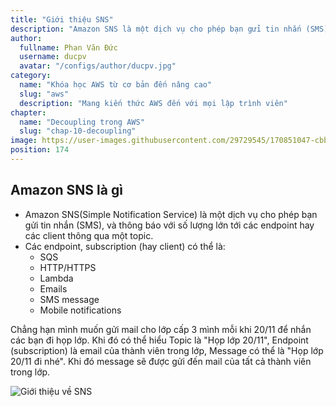```yaml
---
title: "Giới thiệu SNS"
description: "Amazon SNS là một dịch vụ cho phép bạn gửi tin nhắn (SMS), thông báo (notification) số lượng lớn tới các thiết bị đầu cuối hay các client thông qua một topic. Các thiết bị đầu cuối (hay client) có thể là một web server (HTTP/S), email, Amazon SQS hay AWS Lambda."
author:
  fullname: Phan Văn Đức
  username: ducpv
  avatar: "/configs/author/ducpv.jpg"
category:
  name: "Khóa học AWS từ cơ bản đến nâng cao"
  slug: "aws"
  description: "Mang kiến thức AWS đến với mọi lập trình viên"
chapter:
  name: "Decoupling trong AWS"
  slug: "chap-10-decoupling"
image: https://user-images.githubusercontent.com/29729545/170851047-cbba6e41-e5da-44ed-b801-f3ce6885492e.png
position: 174
---
```


## Amazon SNS là gì

- Amazon SNS(Simple Notification Service) là một dịch vụ cho phép bạn gửi tin nhắn (SMS), và thông báo với số lượng lớn tới các endpoint hay các client thông qua một topic.
- Các endpoint, subscription (hay client) có thể là:
  - SQS
  - HTTP/HTTPS
  - Lambda
  - Emails
  - SMS message
  - Mobile notifications

Chẳng hạn mình muốn gửi mail cho lớp cấp 3 mình mỗi khi 20/11 để nhắn các bạn đi họp lớp. Khi đó có thể hiểu Topic là "Họp lớp 20/11", Endpoint (subscription) là email của thành viên trong lớp, Message có thể là "Họp lớp 20/11 đi nhé". Khi đó message sẽ được gửi đến mail của tất cả thành viên trong lớp.

![Giới thiệu về SNS](https://user-images.githubusercontent.com/29729545/170851047-cbba6e41-e5da-44ed-b801-f3ce6885492e.png)
